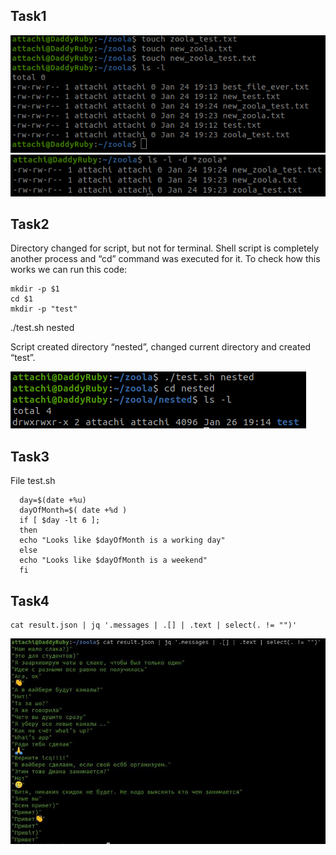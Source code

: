 ## Task1

![Task1_1](task1_1.png)
![Task1_2](task1_2.png)

## Task2

Directory changed for script, but not for terminal. Shell script is completely another
process and “cd” command was executed for it. To check how this works we can run
this code:
```
mkdir -p $1
cd $1
mkdir -p "test"
```
./test.sh nested

Script created directory “nested”, changed current directory and created “test”.

![Task2](task2.png)

## Task3

File test.sh
```
  day=$(date +%u)
  dayOfMonth=$( date +%d )
  if [ $day -lt 6 ];
  then
  echo "Looks like $dayOfMonth is a working day"
  else
  echo "Looks like $dayOfMonth is a weekend"
  fi
```
## Task4

```
cat result.json | jq '.messages | .[] | .text | select(. != "")'
```
![Task4](task4.jpg)
